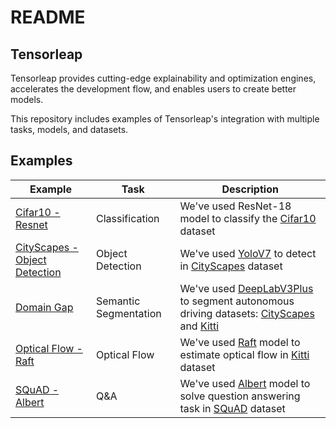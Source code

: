
# README

## Tensorleap

Tensorleap provides cutting-edge explainability and optimization engines, accelerates the development flow, and enables users to create better models.

This repository includes examples of Tensorleap's integration with multiple tasks, models, and datasets.

## Examples

| Example | Task | Description |
|----------------------------------------------------------|-----------------------|--------------------------------------------------------------------------------------------------------------------------------------------------------------------------------------------------------------------------|
| [Cifar10 - Resnet](/examples/cifar10_resnet) | Classification | We've used ResNet-18 model to classify the [Cifar10](https://www.cs.toronto.edu/~kriz/cifar.html) dataset |
| [CityScapes - Object Detection](/examples/cityscapes_od) | Object Detection | We've used [YoloV7](https://github.com/WongKinYiu/yolov7) to detect in [CityScapes](https://www.cityscapes-dataset.com/) dataset |
| [Domain Gap](/examples/domain_gap) | Semantic Segmentation | We've used [DeepLabV3Plus](https://github.com/VainF/DeepLabV3Plus-Pytorch) to segment autonomous driving datasets: [CityScapes](https://www.cityscapes-dataset.com/) and [Kitti](https://www.cvlibs.net/datasets/kitti/) |
 | [Optical Flow - Raft](/examples/optical_flow_raft) | Optical Flow | We've used [Raft](https://github.com/princeton-vl/RAFT) model to estimate optical flow in [Kitti](https://www.cvlibs.net/datasets/kitti/) dataset |
 | [SQuAD - Albert](/examples/squad_albert) | Q&A | We've used [Albert](https://huggingface.co/docs/transformers/model_doc/albert) model to solve question answering task in [SQuAD](https://rajpurkar.github.io/SQuAD-explorer/) dataset |
